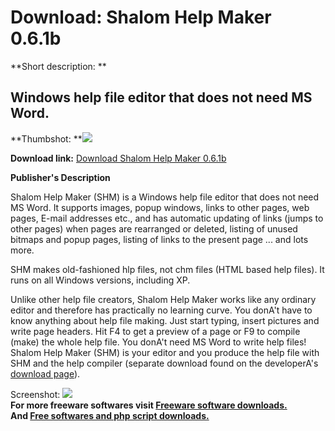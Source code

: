 # Download: Shalom Help Maker 0.6.1b

**Short description: **

## Windows help file editor that does not need MS Word.

  
**Thumbshot: **![](http://www.freewarefiles.com/screenshot/shalom_help_md.gif)   
  
**Download link:** [Download Shalom Help Maker 0.6.1b](http://freesoftwares.boysofts.com/Shalom-Help-Maker-b_program_14614.html)  
  

**Publisher's Description**  
  

Shalom Help Maker (SHM) is a Windows help file editor that does not need MS
Word. It supports images, popup windows, links to other pages, web pages,
E-mail addresses etc., and has automatic updating of links (jumps to other
pages) when pages are rearranged or deleted, listing of unused bitmaps and
popup pages, listing of links to the present page ... and lots more.

SHM makes old-fashioned hlp files, not chm files (HTML based help files). It
runs on all Windows versions, including XP.

Unlike other help file creators, Shalom Help Maker works like any ordinary
editor and therefore has practically no learning curve. You donA't have to
know anything about help file making. Just start typing, insert pictures and
write page headers. Hit F4 to get a preview of a page or F9 to compile (make)
the whole help file. You donA't need MS Word to write help files! Shalom Help
Maker (SHM) is your editor and you produce the help file with SHM and the help
compiler (separate download found on the developerA's [download
page](http://www.danish-shareware.dk/soft/shelpmbeta/index.html)).

  
  
Screenshot: ![](http://www.freewarefiles.com/screenshot/shalom_help.gif)  
**For more freeware softwares visit [Freeware software downloads.](http://freesoftwares.boysofts.com/)**   
**And [Free softwares and php script downloads.](http://www.boysofts.com/)**

